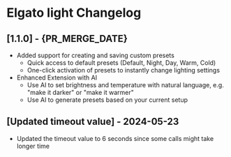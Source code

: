 # Elgato light Changelog

## [1.1.0] - {PR_MERGE_DATE}

- Added support for creating and saving custom presets
  - Quick access to default presets (Default, Night, Day, Warm, Cold)
  - One-click activation of presets to instantly change lighting settings
- Enhanced Extension with AI
  - Use AI to set brightness and temperature with natural language, e.g. "make it darker" or "make it warmer"
  - Use AI to generate presets based on your current setup

## [Updated timeout value] - 2024-05-23

- Updated the timeout value to 6 seconds since some calls might take longer time
